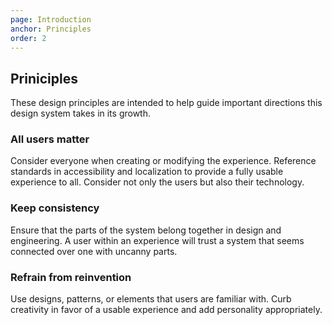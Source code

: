 ```yaml
---
page: Introduction
anchor: Principles
order: 2
---
```


## Priniciples
These design principles are intended to help guide important directions this design system takes in its growth.

### All users matter
Consider everyone when creating or modifying the experience. Reference standards in accessibility and localization to provide a fully usable experience to all. Consider not only the users but also their technology. 

### Keep consistency
Ensure that the parts of the system belong together in design and engineering. A user within an experience will trust a system that seems connected over one with uncanny parts.

### Refrain from reinvention
Use designs, patterns, or elements that users are familiar with. Curb creativity in favor of a usable experience and add personality appropriately.



